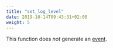 ```yaml
---
title: "set_log_level"
date: 2019-10-14T09:43:31+02:00
weight: 5
---
```


This function does *not* generate an [event](../../events).
